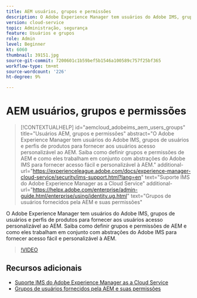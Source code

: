 ```yaml
---
title: AEM usuários, grupos e permissões
description: O Adobe Experience Manager tem usuários do Adobe IMS, grupos de usuários e perfis de produtos para fornecer aos usuários acesso personalizável ao AEM. Saiba como definir grupos e permissões de AEM e como eles trabalham em conjunto com abstrações do Adobe IMS para fornecer acesso fácil e personalizável à AEM.
version: cloud-service
topic: Administração, segurança
feature: Usuários e grupos
role: Admin
level: Beginner
kt: 6060
thumbnail: 39151.jpg
source-git-commit: 7200601c1b59bef5b1546a100589c757f25bf365
workflow-type: tm+mt
source-wordcount: '226'
ht-degree: 9%

---
```



# AEM usuários, grupos e permissões

>[!CONTEXTUALHELP]
>id="aemcloud_adobeims_aem_users_groups"
>title="Usuários AEM, grupos e permissões"
>abstract="O Adobe Experience Manager tem usuários do Adobe IMS, grupos de usuários e perfis de produtos para fornecer aos usuários acesso personalizável ao AEM. Saiba como definir grupos e permissões de AEM e como eles trabalham em conjunto com abstrações do Adobe IMS para fornecer acesso fácil e personalizável à AEM."
>additional-url="https://experienceleague.adobe.com/docs/experience-manager-cloud-service/security/ims-support.html?lang=en" text="Suporte IMS do Adobe Experience Manager as a Cloud Service"
>additional-url="https://helpx.adobe.com/enterprise/admin-guide.html/enterprise/using/identity.ug.html" text="Grupos de usuários fornecidos pela AEM e suas permissões"

O Adobe Experience Manager tem usuários do Adobe IMS, grupos de usuários e perfis de produtos para fornecer aos usuários acesso personalizável ao AEM. Saiba como definir grupos e permissões de AEM e como eles trabalham em conjunto com abstrações do Adobe IMS para fornecer acesso fácil e personalizável à AEM.

>[!VIDEO](https://video.tv.adobe.com/v/39151/?quality=12&learn=on)

## Recursos adicionais

+ [Suporte IMS do Adobe Experience Manager as a Cloud Service](https://experienceleague.adobe.com/docs/experience-manager-cloud-service/security/ims-support.html)
+ [Grupos de usuários fornecidos pela AEM e suas permissões](https://experienceleague.adobe.com/docs/experience-manager-65/administering/security/security.html#built-in-users-and-groups)